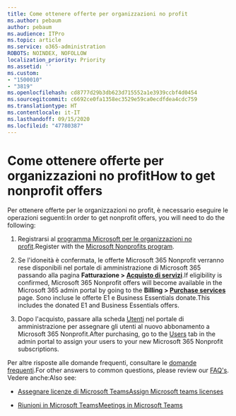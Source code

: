 ```yaml
---
title: Come ottenere offerte per organizzazioni no profit
ms.author: pebaum
author: pebaum
ms.audience: ITPro
ms.topic: article
ms.service: o365-administration
ROBOTS: NOINDEX, NOFOLLOW
localization_priority: Priority
ms.assetid: ''
ms.custom:
- "1500010"
- "3819"
ms.openlocfilehash: cd8777d29b3db623d715552a1e3939ccbf4d0454
ms.sourcegitcommit: c6692ce0fa1358ec3529e59ca0ecdfdea4cdc759
ms.translationtype: HT
ms.contentlocale: it-IT
ms.lasthandoff: 09/15/2020
ms.locfileid: "47780387"
---
```

# <a name="how-to-get-nonprofit-offers"></a><span data-ttu-id="5cb83-102">Come ottenere offerte per organizzazioni no profit</span><span class="sxs-lookup"><span data-stu-id="5cb83-102">How to get nonprofit offers</span></span>

<span data-ttu-id="5cb83-103">Per ottenere offerte per le organizzazioni no profit, è necessario eseguire le operazioni seguenti:</span><span class="sxs-lookup"><span data-stu-id="5cb83-103">In order to get nonprofit offers, you will need to do the following:</span></span>

1. <span data-ttu-id="5cb83-104">Registrarsi al [programma Microsoft per le organizzazioni no profit](https://go.microsoft.com/fwlink/p/?linkid=2008962).</span><span class="sxs-lookup"><span data-stu-id="5cb83-104">Register with the [Microsoft Nonprofits program](https://go.microsoft.com/fwlink/p/?linkid=2008962).</span></span>

2. <span data-ttu-id="5cb83-105">Se l'idoneità è confermata, le offerte Microsoft 365 Nonprofit verranno rese disponibili nel portale di amministrazione di Microsoft 365 passando alla pagina **Fatturazione > [Acquisto di servizi](https://go.microsoft.com/fwlink/p/?linkid=868433)**.</span><span class="sxs-lookup"><span data-stu-id="5cb83-105">If eligibility is confirmed, Microsoft 365 Nonprofit offers will become available in the Microsoft 365 admin portal by going to the **Billing > [Purchase services](https://go.microsoft.com/fwlink/p/?linkid=868433)** page.</span></span> <span data-ttu-id="5cb83-106">Sono incluse le offerte E1 e Business Essentials donate.</span><span class="sxs-lookup"><span data-stu-id="5cb83-106">This includes the donated E1 and Business Essentials offers.</span></span>

3. <span data-ttu-id="5cb83-107">Dopo l'acquisto, passare alla scheda [Utenti](https://admin.microsoft.com/Adminportal/Home#/users) nel portale di amministrazione per assegnare gli utenti al nuovo abbonamento a Microsoft 365 Nonprofit.</span><span class="sxs-lookup"><span data-stu-id="5cb83-107">After purchasing, go to the [Users](https://admin.microsoft.com/Adminportal/Home#/users) tab in the admin portal to assign your users to your new Microsoft 365 Nonprofit subscriptions.</span></span>

<span data-ttu-id="5cb83-108">Per altre risposte alle domande frequenti, consultare le [domande frequenti](https://www.microsoft.com/microsoft-365/nonprofit/office-365-nonprofit#coreui-heading-67lnrlz).</span><span class="sxs-lookup"><span data-stu-id="5cb83-108">For other answers to common questions, please review our [FAQ's](https://www.microsoft.com/microsoft-365/nonprofit/office-365-nonprofit#coreui-heading-67lnrlz).</span></span> <span data-ttu-id="5cb83-109">Vedere anche:</span><span class="sxs-lookup"><span data-stu-id="5cb83-109">Also see:</span></span>

- [<span data-ttu-id="5cb83-110">Assegnare licenze di Microsoft Teams</span><span class="sxs-lookup"><span data-stu-id="5cb83-110">Assign Microsoft teams licenses</span></span>](https://docs.microsoft.com/MicrosoftTeams/assign-teams-licenses)

- [<span data-ttu-id="5cb83-111">Riunioni in Microsoft Teams</span><span class="sxs-lookup"><span data-stu-id="5cb83-111">Meetings in Microsoft Teams</span></span>](https://docs.microsoft.com/MicrosoftTeams/tutorial-meetings-in-teams)
